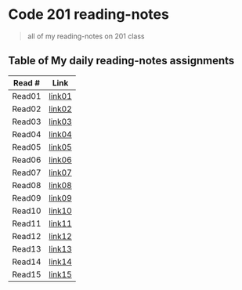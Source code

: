 # Code 201 reading-notes

>all of my reading-notes on 201 class

## Table of My daily reading-notes assignments

Read #      | Link
------------|-------------
Read01      |[link01](https://github.com/IbrahimMajdi/reading-notes/blob/master/class01.md)
Read02      |[link02](https://ibrahimmajdi.github.io/reading-notes/class-02)
Read03      |[link03](https://ibrahimmajdi.github.io/reading-notes/class03)
Read04      |[link04](https://ibrahimmajdi.github.io/reading-notes/class04)
Read05      |[link05](https://ibrahimmajdi.github.io/reading-notes/class05)
Read06      |[link06](https://ibrahimmajdi.github.io/reading-notes/class06)
Read07      |[link07](https://ibrahimmajdi.github.io/reading-notes/class07)
Read08      |[link08](https://ibrahimmajdi.github.io/reading-notes/class08)
Read09      |[link09](https://ibrahimmajdi.github.io/reading-notes/class09)
Read10      |[link10](https://ibrahimmajdi.github.io/reading-notes/class10)
Read11      |[link11]()
Read12      |[link12]()
Read13      |[link13]()
Read14      |[link14]()
Read15      |[link15]()